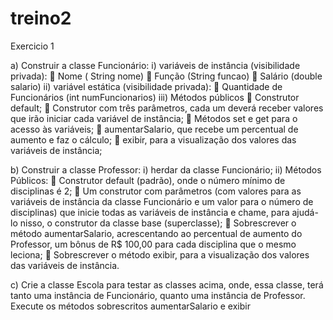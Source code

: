 # treino2
Exercicio 1

a) Construir a classe Funcionário:
i) variáveis de instância (visibilidade privada):
 Nome ( String nome)
 Função (String funcao)
 Salário (double salario)
ii) variável estática (visibilidade privada):
 Quantidade de Funcionários (int numFuncionarios)
iii) Métodos públicos
 Construtor default;
 Construtor com três parâmetros, cada um deverá receber valores que irão iniciar cada variável
de instância;
 Métodos set e get para o acesso às variáveis;
 aumentarSalario, que recebe um percentual de aumento e faz o cálculo;
 exibir, para a visualização dos valores das variáveis de instância;


b) Construir a classe Professor:
i) herdar da classe Funcionário;
ii) Métodos Públicos:
 Construtor default (padrão), onde o número mínimo de disciplinas é 2;
 Um construtor com parâmetros (com valores para as variáveis de instância da classe
Funcionário e um valor para o número de disciplinas) que inicie todas as variáveis de instância
e chame, para ajudá-lo nisso, o construtor da classe base (superclasse);
 Sobrescrever o método aumentarSalario, acrescentando ao percentual de aumento do
Professor, um bônus de R$ 100,00 para cada disciplina que o mesmo leciona;
 Sobrescrever o método exibir, para a visualização dos valores das variáveis de instância.

c) Crie a classe Escola para testar as classes acima, onde, essa classe, terá tanto uma instância de
Funcionário, quanto uma instância de Professor. Execute os métodos sobrescritos aumentarSalario
e exibir


